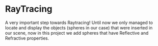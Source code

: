 # RayTracing
A very important step towards Raytracing! Until now we only managed to locate and display the objects (spheres in our case) that were inserted in our scene, now in this project we add spheres that have Reflective and Refractive properties.
